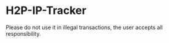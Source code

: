 # H2P-IP-Tracker
Please do not use it in illegal transactions, the user accepts all responsibility.
